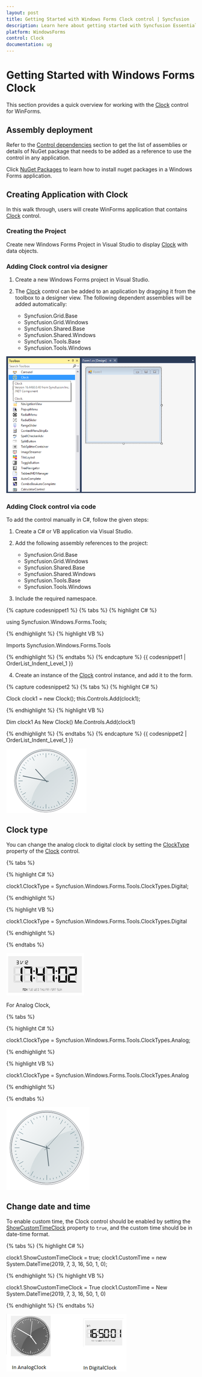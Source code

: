 ```yaml
---
layout: post
title: Getting Started with Windows Forms Clock control | Syncfusion
description: Learn here about getting started with Syncfusion Essential Studio Windows Forms Clock control, its elements and more details.
platform: WindowsForms
control: Clock
documentation: ug
---
```


# Getting Started with Windows Forms Clock
This section provides a quick overview for working with the [Clock](https://help.syncfusion.com/cr/windowsforms/Syncfusion.Windows.Forms.Tools.Clock.html) control for WinForms.

## Assembly deployment

Refer to the [Control dependencies](https://help.syncfusion.com/windowsforms/control-dependencies#clock) section to get the list of assemblies or details of NuGet package that needs to be added as a reference to use the control in any application. 

Click [NuGet Packages](https://help.syncfusion.com/windowsforms/installation/install-nuget-packages) to learn how to install nuget packages in a Windows Forms application.

## Creating Application with Clock
In this walk through, users will create WinForms application that contains [Clock](https://help.syncfusion.com/cr/windowsforms/Syncfusion.Windows.Forms.Tools.Clock.html) control.

### Creating the Project
Create new Windows Forms Project in Visual Studio to display [Clock](https://help.syncfusion.com/cr/windowsforms/Syncfusion.Windows.Forms.Tools.Clock.html) with data objects.

### Adding Clock control via designer

1. Create a new Windows Forms project in Visual Studio.

2. The [Clock](https://help.syncfusion.com/cr/windowsforms/Syncfusion.Windows.Forms.Tools.Clock.html) control can be added to an application by dragging it from the toolbox to a designer view. The following dependent assemblies will be added automatically:

    * Syncfusion.Grid.Base
    * Syncfusion.Grid.Windows
    * Syncfusion.Shared.Base
    * Syncfusion.Shared.Windows
    * Syncfusion.Tools.Base 
    * Syncfusion.Tools.Windows

![Windows Forms clock control added by designer](Getting-Started_images/wf-clock-control-added-by-designer.png) 

### Adding Clock control via code

To add the control manually in C#, follow the given steps:

1. Create a C# or VB application via Visual Studio.

2. Add the following assembly references to the project:

    * Syncfusion.Grid.Base
    * Syncfusion.Grid.Windows
    * Syncfusion.Shared.Base
    * Syncfusion.Shared.Windows
    * Syncfusion.Tools.Base 
    * Syncfusion.Tools.Windows

3. Include the required namespace.

{% capture codesnippet1 %}
{% tabs %}
{% highlight C# %}
  
using Syncfusion.Windows.Forms.Tools;

{% endhighlight %}
{% highlight VB %}

Imports Syncfusion.Windows.Forms.Tools

{% endhighlight %}
{% endtabs %} 
{% endcapture %}
{{ codesnippet1 | OrderList_Indent_Level_1 }}

4. Create an instance of the [Clock](https://help.syncfusion.com/cr/windowsforms/Syncfusion.Windows.Forms.Tools.Clock.html) control instance, and add it to the form.

{% capture codesnippet2 %}
{% tabs %}
{% highlight C# %}

Clock clock1 = new Clock();
this.Controls.Add(clock1);

{% endhighlight %}
{% highlight VB %}

Dim clock1 As New Clock()
Me.Controls.Add(clock1)

{% endhighlight %}
{% endtabs %}
{% endcapture %}
{{ codesnippet2 | OrderList_Indent_Level_1 }}

![wf clock control](Getting-Started_images/wf-clock-control.png) 

## Clock type

You can change the analog clock to digital clock by setting the [ClockType](https://help.syncfusion.com/cr/windowsforms/Syncfusion.Windows.Forms.Tools.Clock.html#Syncfusion_Windows_Forms_Tools_Clock_ClockType) property of the [Clock](https://help.syncfusion.com/cr/windowsforms/Syncfusion.Windows.Forms.Tools.Clock.html) control.

{% tabs %}

{% highlight C# %}

clock1.ClockType = Syncfusion.Windows.Forms.Tools.ClockTypes.Digital;

{% endhighlight %}

{% highlight VB %}

clock1.ClockType = Syncfusion.Windows.Forms.Tools.ClockTypes.Digital

{% endhighlight %}

{% endtabs %}

![Windows Forms Clock shows digital clock](Getting-Started_images/wf-digital-clock.png)

For Analog Clock,

{% tabs %}

{% highlight C# %}

clock1.ClockType = Syncfusion.Windows.Forms.Tools.ClockTypes.Analog;

{% endhighlight %}

{% highlight VB %}

clock1.ClockType = Syncfusion.Windows.Forms.Tools.ClockTypes.Analog

{% endhighlight %}

{% endtabs %}

![Windows Forms clock shows analog clock](Getting-Started_images/wf-analog-clock.png)

## Change date and time

To enable custom time, the Clock control should be enabled by setting the [ShowCustomTimeClock](https://help.syncfusion.com/cr/windowsforms/Syncfusion.Windows.Forms.Tools.Clock.html#Syncfusion_Windows_Forms_Tools_Clock_ShowCustomTimeClock) property to `true`, and the custom time should be in date-time format.

{% tabs %}
{% highlight C# %}

clock1.ShowCustomTimeClock = true;
clock1.CustomTime = new System.DateTime(2019, 7, 3, 16, 50, 1, 0);

{% endhighlight %}
{% highlight VB %}

clock1.ShowCustomTimeClock = True
clock1.CustomTime = New System.DateTime(2019, 7, 3, 16, 50, 1, 0)

{% endhighlight %}
{% endtabs %}

![Windows Forms Clock shows customized time](Getting-Started_images/Clock_customtime.png)
